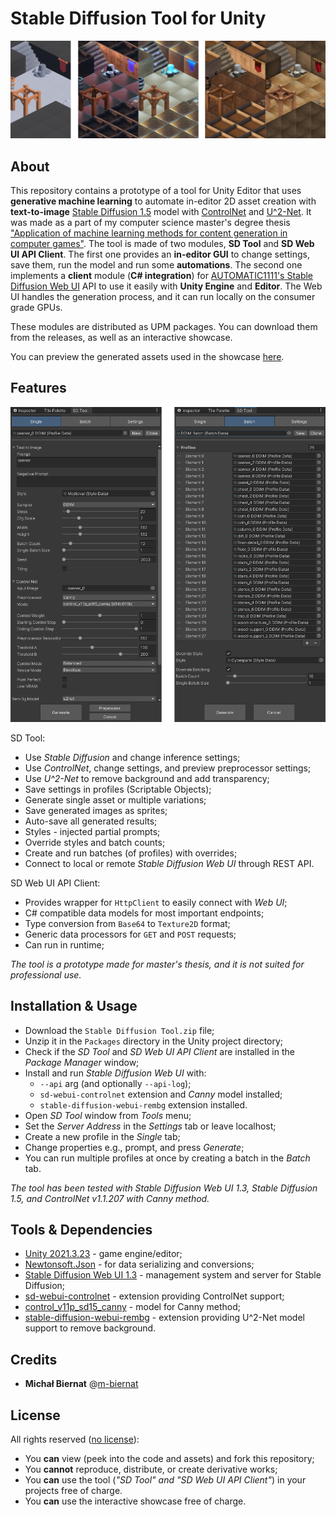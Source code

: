 # Stable Diffusion Tool for Unity

<p align="center"><img src="./Media/cover.png"/></p>

## About

This repository contains a prototype of a tool for Unity Editor that uses **generative machine learning** to automate in-editor 2D asset creation with **text-to-image** [Stable Diffusion 1.5](https://arxiv.org/abs/2112.10752) model with [ControlNet](https://arxiv.org/abs/2302.05543) and [U^2-Net](https://arxiv.org/abs/2005.09007). It was made as a part of my computer science master's degree thesis ["Application of machine learning methods for content generation in computer games"](https://www.ap.uj.edu.pl/diplomas/167526). The tool is made of two modules, **SD Tool** and **SD Web UI API Client**. The first one provides an **in-editor GUI** to change settings, save them, run the model and run some **automations**. The second one implements a **client** module (**C# integration**) for [AUTOMATIC1111's Stable Diffusion Web UI](https://github.com/AUTOMATIC1111/stable-diffusion-webui) API to use it easily with **Unity Engine** and **Editor**. The Web UI handles the generation process, and it can run locally on the consumer grade GPUs.

These modules are distributed as UPM packages. You can download them from the releases, as well as an interactive showcase.

You can preview the generated assets used in the showcase [here](./Media/GALLERY.md).

## Features

<p align="center"><img src="./Media/preview.png"/></p>

SD Tool:
 - Use *Stable Diffusion* and change inference settings;
 - Use *ControlNet*, change settings, and preview preprocessor settings;
 - Use *U^2-Net* to remove background and add transparency;
 - Save settings in profiles (Scriptable Objects);
 - Generate single asset or multiple variations;
 - Save generated images as sprites;
 - Auto-save all generated results;
 - Styles - injected partial prompts;
 - Override styles and batch counts;
 - Create and run batches (of profiles) with overrides;
 - Connect to local or remote *Stable Diffusion Web UI* through REST API.

SD Web UI API Client:
 - Provides wrapper for `HttpClient` to easily connect with *Web UI*;
 - C# compatible data models for most important endpoints;
 - Type conversion from `Base64` to `Texture2D` format;
 - Generic data processors for `GET` and `POST` requests;
 - Can run in runtime;

*The tool is a prototype made for master's thesis, and it is not suited for professional use.*

## Installation & Usage

- Download the `Stable Diffusion Tool.zip` file;
- Unzip it in the `Packages` directory in the Unity project directory;
- Check if the *SD Tool* and *SD Web UI API Client* are installed in the *Package Manager* window;
- Install and run *Stable Diffusion Web UI* with:
    - `--api` arg (and optionally `--api-log`);
    - `sd-webui-controlnet` extension and *Canny* model installed;
    - `stable-diffusion-webui-rembg` extension installed.
- Open *SD Tool* window from *Tools* menu;
- Set the *Server Address* in the *Settings* tab or leave localhost;
- Create a new profile in the *Single* tab;
- Change properties e.g., prompt, and press *Generate*;
- You can run multiple profiles at once by creating a batch in the *Batch* tab.

*The tool has been tested with Stable Diffusion Web UI 1.3, Stable Diffusion 1.5, and ControlNet v1.1.207 with Canny method.*

## Tools & Dependencies

 - [Unity 2021.3.23](https://unity.com/releases/editor/whats-new/2021.3.23) - game engine/editor;
 - [Newtonsoft.Json](https://www.newtonsoft.com/json) - for data serializing and conversions;
 - [Stable Diffusion Web UI 1.3](https://github.com/AUTOMATIC1111/stable-diffusion-webui/releases/tag/v1.3.0) - management system and server for Stable Diffusion;
 - [sd-webui-controlnet](https://github.com/Mikubill/sd-webui-controlnet) - extension providing ControlNet support;
 - [control_v11p_sd15_canny](https://huggingface.co/lllyasviel/ControlNet-v1-1/tree/main) - model for Canny method;
 - [stable-diffusion-webui-rembg](https://github.com/AUTOMATIC1111/stable-diffusion-webui-rembg) - extension providing U^2-Net model support to remove background.

## Credits

 - **Michał Biernat** @[m-biernat](https://github.com/m-biernat)

## License

All rights reserved ([no license](https://choosealicense.com/no-permission/)): 
 - You **can** view (peek into the code and assets) and fork this repository;
 - You **cannot** reproduce, distribute, or create derivative works;
 - You **can** use the tool (*"SD Tool" and "SD Web UI API Client"*) in your projects free of charge.
 - You **can** use the interactive showcase free of charge.
